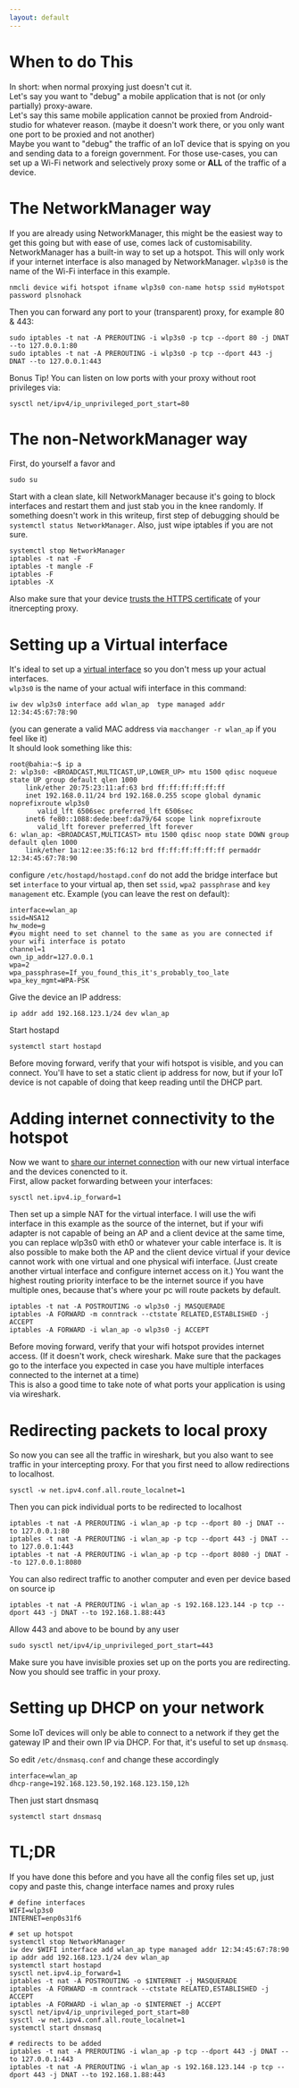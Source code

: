 ```yaml
---
layout: default
---
```


# When to do This

In short: when normal proxying just doesn't cut it.  
Let's say you want to "debug" a mobile application that is not (or only partially) proxy-aware.    
Let's say this same mobile application cannot be proxied from Android-studio for whatever reason. (maybe it doesn't work there, or you only want one port to be proxied and not another)  
Maybe you want to "debug" the traffic of an IoT device that is spying on you and sending data to a foreign government.
For those use-cases, you can set up a Wi-Fi network and selectively proxy some or **ALL** of the traffic of a device.

# The NetworkManager way

If you are already using NetworkManager, this might be the easiest way to get this going but with ease of use, comes lack of customisability. NetworkManager has a built-in way to set up a hotspot. This will only work if your internet interface is also managed by NetworkManager. `wlp3s0` is the name of the Wi-Fi interface in this example. 
```
nmcli device wifi hotspot ifname wlp3s0 con-name hotsp ssid myHotspot password plsnohack
```
Then you can forward any port to your (transparent) proxy, for example 80 & 443:
```
sudo iptables -t nat -A PREROUTING -i wlp3s0 -p tcp --dport 80 -j DNAT --to 127.0.0.1:80
sudo iptables -t nat -A PREROUTING -i wlp3s0 -p tcp --dport 443 -j DNAT --to 127.0.0.1:443
```
Bonus Tip! You can listen on low ports with your proxy without root privileges via:
```
sysctl net/ipv4/ip_unprivileged_port_start=80
```

# The non-NetworkManager way

First, do yourself a favor and
```
sudo su
```

Start with a clean slate, kill NetworkManager because it's going to block interfaces and restart them and just stab you in the knee randomly. If something doesn't work in this writeup, first step of debugging should be `systemctl status NetworkManager`. Also, just wipe iptables if you are not sure.

```
systemctl stop NetworkManager
iptables -t nat -F
iptables -t mangle -F
iptables -F
iptables -X
```
Also make sure that your device [trusts the HTTPS certificate](/articles/usercerts) of your itnercepting proxy.

# Setting up a Virtual interface

It's ideal to set up a [virtual interface](https://wiki.archlinux.org/index.php/software_access_point) so you don't mess up your actual interfaces.  
`wlp3s0` is the name of your actual wifi interface in this command:
```
iw dev wlp3s0 interface add wlan_ap  type managed addr 12:34:45:67:78:90
```
(you can generate a valid MAC address via `macchanger -r wlan_ap` if you feel like it)  
It should look something like this:

```
root@bahia:~$ ip a
2: wlp3s0: <BROADCAST,MULTICAST,UP,LOWER_UP> mtu 1500 qdisc noqueue state UP group default qlen 1000
    link/ether 20:75:23:11:af:63 brd ff:ff:ff:ff:ff:ff
    inet 192.168.0.11/24 brd 192.168.0.255 scope global dynamic noprefixroute wlp3s0
       valid_lft 6506sec preferred_lft 6506sec
    inet6 fe80::1088:dede:beef:da79/64 scope link noprefixroute
       valid_lft forever preferred_lft forever
6: wlan_ap: <BROADCAST,MULTICAST> mtu 1500 qdisc noop state DOWN group default qlen 1000
    link/ether 1a:12:ee:35:f6:12 brd ff:ff:ff:ff:ff:ff permaddr 12:34:45:67:78:90
```

configure  `/etc/hostapd/hostapd.conf`  do not add the bridge interface but set `interface` to your virtual ap, then set `ssid`, `wpa2 passphrase` and `key management` etc. Example (you can leave the rest on default):
```
interface=wlan_ap
ssid=NSA12
hw_mode=g
#you might need to set channel to the same as you are connected if your wifi interface is potato
channel=1
own_ip_addr=127.0.0.1
wpa=2
wpa_passphrase=If_you_found_this_it's_probably_too_late
wpa_key_mgmt=WPA-PSK
```
Give the device an IP address:
```
ip addr add 192.168.123.1/24 dev wlan_ap
```
Start hostapd
```
systemctl start hostapd
```

Before moving forward, verify that your wifi hotspot is visible, and you can connect.
You'll have to set a static client ip address for now, but if your IoT device is not capable of doing that keep reading until the DHCP part.

# Adding internet connectivity to the hotspot

Now we want to [share our internet connection](https://wiki.archlinux.org/index.php/Internet_sharing#Configuration) with our new virtual interface and the devices conencted to it.  
First, allow packet forwarding between your interfaces:
```
sysctl net.ipv4.ip_forward=1
```
Then set up a simple NAT for the virtual interface. I will use the wifi interface in this example as the source of the internet, but if your wifi adapter is not capable of being an AP and a client device at the same time, you can replace wlp3s0 with eth0 or whatever your cable interface is. It is also possible to make both the AP and the client device virtual if your device cannot work with one virtual and one physical wifi interface. (Just create another virtual interface and configure internet access on it.) You want the highest routing priority interface to be the internet source if you have multiple ones, because that's where your pc will route packets by default.

```
iptables -t nat -A POSTROUTING -o wlp3s0 -j MASQUERADE
iptables -A FORWARD -m conntrack --ctstate RELATED,ESTABLISHED -j ACCEPT
iptables -A FORWARD -i wlan_ap -o wlp3s0 -j ACCEPT
```
Before moving forward, verify that your wifi hotspot provides internet access.
(If it doesn't work, check wireshark. Make sure that the packages go to the interface you expected in case you have multiple interfaces connected to the internet at a time)  
This is also a good time to take note of what ports your application is using via wireshark.

# Redirecting packets to local proxy

So now you can see all the traffic in wireshark, but you also want to see traffic in your intercepting proxy. For that you first need to allow redirections to localhost.

```
sysctl -w net.ipv4.conf.all.route_localnet=1
```

Then you can pick individual ports to be redirected to localhost

```
iptables -t nat -A PREROUTING -i wlan_ap -p tcp --dport 80 -j DNAT --to 127.0.0.1:80
iptables -t nat -A PREROUTING -i wlan_ap -p tcp --dport 443 -j DNAT --to 127.0.0.1:443
iptables -t nat -A PREROUTING -i wlan_ap -p tcp --dport 8080 -j DNAT --to 127.0.0.1:8080
```

You can also redirect traffic to another computer and even per device based on source ip

```
iptables -t nat -A PREROUTING -i wlan_ap -s 192.168.123.144 -p tcp --dport 443 -j DNAT --to 192.168.1.88:443
```

Allow 443 and above to be bound by any user

```
sudo sysctl net/ipv4/ip_unprivileged_port_start=443
```

Make sure you have invisible proxies set up on the ports you are redirecting.  
Now you should see traffic in your proxy.

# Setting up DHCP on your network

Some IoT devices will only be able to connect to a network if they get the gateway IP and their own IP via DHCP. For that, it's useful to set up `dnsmasq`.

So edit `/etc/dnsmasq.conf` and change these accordingly

```
interface=wlan_ap
dhcp-range=192.168.123.50,192.168.123.150,12h
```
Then just start dnsmasq

```
systemctl start dnsmasq
```

# TL;DR

If you have done this before and you have all the config files set up, just copy and paste this, change interface names and proxy rules

```
# define interfaces
WIFI=wlp3s0
INTERNET=enp0s31f6

# set up hotspot
systemctl stop NetworkManager
iw dev $WIFI interface add wlan_ap type managed addr 12:34:45:67:78:90
ip addr add 192.168.123.1/24 dev wlan_ap
systemctl start hostapd
sysctl net.ipv4.ip_forward=1
iptables -t nat -A POSTROUTING -o $INTERNET -j MASQUERADE
iptables -A FORWARD -m conntrack --ctstate RELATED,ESTABLISHED -j ACCEPT
iptables -A FORWARD -i wlan_ap -o $INTERNET -j ACCEPT
sysctl net/ipv4/ip_unprivileged_port_start=80
sysctl -w net.ipv4.conf.all.route_localnet=1
systemctl start dnsmasq

# redirects to be added
iptables -t nat -A PREROUTING -i wlan_ap -p tcp --dport 443 -j DNAT --to 127.0.0.1:443
iptables -t nat -A PREROUTING -i wlan_ap -s 192.168.123.144 -p tcp --dport 443 -j DNAT --to 192.168.1.88:443
```
